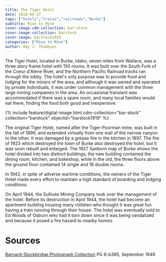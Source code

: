 ```yaml
---
title: The Tiger Hotel
date: 2018-09-27
tags: ["hotels","trains","railroads","Burke"]
subtitle: Mine to Mine
cover-image-cdm-collection: bar-stock
cover-image-collection: barstock
cover-image: barstock1919
categories: ["Mine to Mine"]
author: Amy J. Thompson
---
```


The Tiger Hotel, located in Burke, Idaho, seven miles from Wallace, was a three story frame hotel with 150 rooms. It was built over the South Fork of the Coeur d'Alene River, and the Northern Pacific Railroad tracks ran through the lobby. The hotel's only purpose was to provide food and lodging for the miners of the area, and although it was owned and operated by private individuals, it was under common management with the three large mining companies in the area. An occasional transient was accommodated if there was a spare room, and many local families would eat there, finding the food both good and inexpensive.

{% include feature/digital-image.html cdm-collection="bar-stock" collection="barstock" objectid="barstock1919" %}

The original Tiger Hotel, named after the Tiger-Poorman mine, was built in the fall of 1896, and extended virtually from one wall of the narrow canyon to the other. It was damaged by a grease fire in the kitchen in 1897. The fire of 1923 which destroyed the town of Burke also destroyed the hotel, but it was soon rebuilt and enlarged. The 1927 Sanborn map of Burke shows the hotel divided into two distinct buildings; the new building contained the dining room, kitchen, and bakeshop, while in the old, the three floors above the ground floor contained 14 single and 18 double rooms.

In 1942, in spite of adverse wartime conditions, the owners of the Tiger Hotel made every effort to maintain a high standard of boarding and lodging conditions.

On April 1944, the Sullivan Mining Company took over the management of the hotel. Before its destruction in April 1944, the hotel had become an apartment building housing many children who thought it was great fun having a train running through their house. The hotel was eventually sold to Ed Woods of Osburn who had it torn down since it was being vandalized and because it posed a fire hazard to nearby homes.

# Sources

[Barnard-Stockbridge Photograph Collection](https://www.lib.uidaho.edu/digital/barstock/) PG 8-b385, September 1949